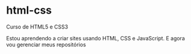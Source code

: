 # html-css
 Curso de HTML5 e CSS3

Estou aprendendo a criar sites usando HTML, CSS e JavaScript. E agora vou gerenciar meus repositórios